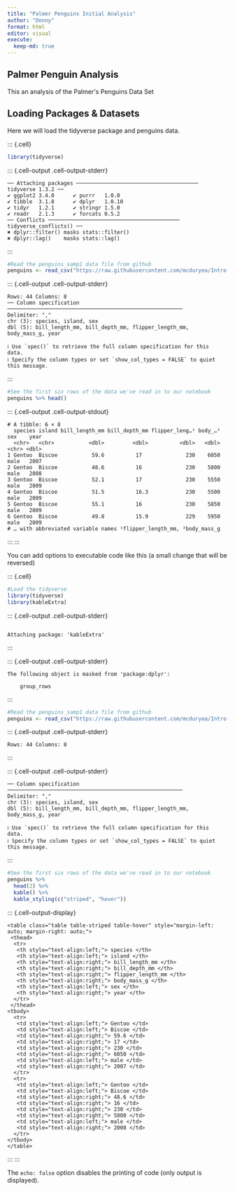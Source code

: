 ```yaml
---
title: "Palmer Penguins Initial Analysis"
author: "Donny"
format: html
editor: visual
execute:
  keep-md: true
---
```




## Palmer Penguin Analysis

This an analysis of the Palmer's Penguins Data Set

## Loading Packages & Datasets

Here we will load the tidyverse package and penguins data.


::: {.cell}

```{.r .cell-code}
library(tidyverse)
```

::: {.cell-output .cell-output-stderr}
```
── Attaching packages ─────────────────────────────────────── tidyverse 1.3.2 ──
✔ ggplot2 3.4.0      ✔ purrr   1.0.0 
✔ tibble  3.1.8      ✔ dplyr   1.0.10
✔ tidyr   1.2.1      ✔ stringr 1.5.0 
✔ readr   2.1.3      ✔ forcats 0.5.2 
── Conflicts ────────────────────────────────────────── tidyverse_conflicts() ──
✖ dplyr::filter() masks stats::filter()
✖ dplyr::lag()    masks stats::lag()
```
:::

```{.r .cell-code}
#Read the penguins_samp1 data file from github
penguins <- read_csv("https://raw.githubusercontent.com/mcduryea/Intro-to-Bioinformatics/main/data/penguins_samp1.csv")
```

::: {.cell-output .cell-output-stderr}
```
Rows: 44 Columns: 8
── Column specification ────────────────────────────────────────────────────────
Delimiter: ","
chr (3): species, island, sex
dbl (5): bill_length_mm, bill_depth_mm, flipper_length_mm, body_mass_g, year

ℹ Use `spec()` to retrieve the full column specification for this data.
ℹ Specify the column types or set `show_col_types = FALSE` to quiet this message.
```
:::

```{.r .cell-code}
#See the first six rows of the data we've read in to our notebook
penguins %>% head()
```

::: {.cell-output .cell-output-stdout}
```
# A tibble: 6 × 8
  species island bill_length_mm bill_depth_mm flipper_leng…¹ body_…² sex    year
  <chr>   <chr>           <dbl>         <dbl>          <dbl>   <dbl> <chr> <dbl>
1 Gentoo  Biscoe           59.6          17              230    6050 male   2007
2 Gentoo  Biscoe           48.6          16              230    5800 male   2008
3 Gentoo  Biscoe           52.1          17              230    5550 male   2009
4 Gentoo  Biscoe           51.5          16.3            230    5500 male   2009
5 Gentoo  Biscoe           55.1          16              230    5850 male   2009
6 Gentoo  Biscoe           49.8          15.9            229    5950 male   2009
# … with abbreviated variable names ¹​flipper_length_mm, ²​body_mass_g
```
:::
:::


You can add options to executable code like this (a small change that will be reversed)


::: {.cell}

```{.r .cell-code}
#Load the tidyverse
library(tidyverse)
library(kableExtra)
```

::: {.cell-output .cell-output-stderr}
```

Attaching package: 'kableExtra'
```
:::

::: {.cell-output .cell-output-stderr}
```
The following object is masked from 'package:dplyr':

    group_rows
```
:::

```{.r .cell-code}
#Read the penguins_samp1 data file from github
penguins <- read_csv("https://raw.githubusercontent.com/mcduryea/Intro-to-Bioinformatics/main/data/penguins_samp1.csv")
```

::: {.cell-output .cell-output-stderr}
```
Rows: 44 Columns: 8
```
:::

::: {.cell-output .cell-output-stderr}
```
── Column specification ────────────────────────────────────────────────────────
Delimiter: ","
chr (3): species, island, sex
dbl (5): bill_length_mm, bill_depth_mm, flipper_length_mm, body_mass_g, year

ℹ Use `spec()` to retrieve the full column specification for this data.
ℹ Specify the column types or set `show_col_types = FALSE` to quiet this message.
```
:::

```{.r .cell-code}
#See the first six rows of the data we've read in to our notebook
penguins %>% 
  head(2) %>% 
  kable() %>% 
  kable_styling(c("striped", "hover"))
```

::: {.cell-output-display}

`````{=html}
<table class="table table-striped table-hover" style="margin-left: auto; margin-right: auto;">
 <thead>
  <tr>
   <th style="text-align:left;"> species </th>
   <th style="text-align:left;"> island </th>
   <th style="text-align:right;"> bill_length_mm </th>
   <th style="text-align:right;"> bill_depth_mm </th>
   <th style="text-align:right;"> flipper_length_mm </th>
   <th style="text-align:right;"> body_mass_g </th>
   <th style="text-align:left;"> sex </th>
   <th style="text-align:right;"> year </th>
  </tr>
 </thead>
<tbody>
  <tr>
   <td style="text-align:left;"> Gentoo </td>
   <td style="text-align:left;"> Biscoe </td>
   <td style="text-align:right;"> 59.6 </td>
   <td style="text-align:right;"> 17 </td>
   <td style="text-align:right;"> 230 </td>
   <td style="text-align:right;"> 6050 </td>
   <td style="text-align:left;"> male </td>
   <td style="text-align:right;"> 2007 </td>
  </tr>
  <tr>
   <td style="text-align:left;"> Gentoo </td>
   <td style="text-align:left;"> Biscoe </td>
   <td style="text-align:right;"> 48.6 </td>
   <td style="text-align:right;"> 16 </td>
   <td style="text-align:right;"> 230 </td>
   <td style="text-align:right;"> 5800 </td>
   <td style="text-align:left;"> male </td>
   <td style="text-align:right;"> 2008 </td>
  </tr>
</tbody>
</table>

`````

:::
:::


The `echo: false` option disables the printing of code (only output is displayed).
